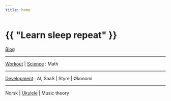 ```yaml
---
title: home
---
```

# {{ "Learn sleep repeat" }}


[Blog](/pages/blog.html)

---
 
[Workout](/2024/07/11/yoga.html)
 | 
[Science](/2024/01/02/science.html)
 : Math
 
---

[Development](/2024/07/14/development.html)
: AI, SaaS
 | 
Styre
 | 
Økonomi

---

Norsk
 | 
[Ukulele](/2024/07/12/ukulele.html)
 | 
 Music theory

 


